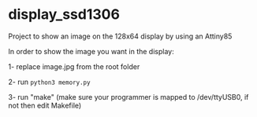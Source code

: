 # display_ssd1306
Project to show an image on the 128x64 display by using an Attiny85 

In order to show the image you want in the display:

1- replace image.jpg from the root folder

2- run `python3 memory.py`

3- run "make" (make sure your programmer is mapped to /dev/ttyUSB0, if not then edit Makefile)
